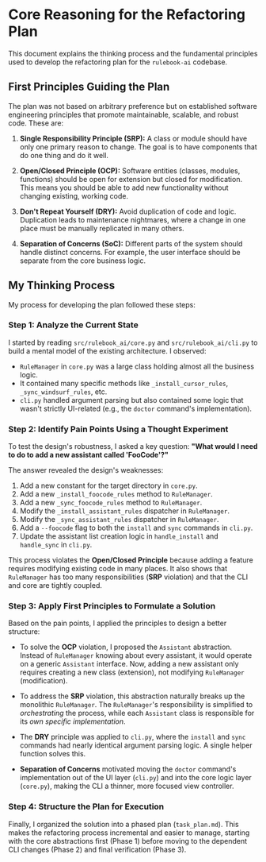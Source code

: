 # Core Reasoning for the Refactoring Plan

This document explains the thinking process and the fundamental principles used to develop the refactoring plan for the `rulebook-ai` codebase.

## First Principles Guiding the Plan

The plan was not based on arbitrary preference but on established software engineering principles that promote maintainable, scalable, and robust code. These are:

1.  **Single Responsibility Principle (SRP):** A class or module should have only one primary reason to change. The goal is to have components that do one thing and do it well.

2.  **Open/Closed Principle (OCP):** Software entities (classes, modules, functions) should be open for extension but closed for modification. This means you should be able to add new functionality without changing existing, working code.

3.  **Don't Repeat Yourself (DRY):** Avoid duplication of code and logic. Duplication leads to maintenance nightmares, where a change in one place must be manually replicated in many others.

4.  **Separation of Concerns (SoC):** Different parts of the system should handle distinct concerns. For example, the user interface should be separate from the core business logic.

## My Thinking Process

My process for developing the plan followed these steps:

### Step 1: Analyze the Current State

I started by reading `src/rulebook_ai/core.py` and `src/rulebook_ai/cli.py` to build a mental model of the existing architecture. I observed:
*   `RuleManager` in `core.py` was a large class holding almost all the business logic.
*   It contained many specific methods like `_install_cursor_rules`, `_sync_windsurf_rules`, etc.
*   `cli.py` handled argument parsing but also contained some logic that wasn't strictly UI-related (e.g., the `doctor` command's implementation).

### Step 2: Identify Pain Points Using a Thought Experiment

To test the design's robustness, I asked a key question: **"What would I need to do to add a new assistant called 'FooCode'?"**

The answer revealed the design's weaknesses:
1.  Add a new constant for the target directory in `core.py`.
2.  Add a new `_install_foocode_rules` method to `RuleManager`.
3.  Add a new `_sync_foocode_rules` method to `RuleManager`.
4.  Modify the `_install_assistant_rules` dispatcher in `RuleManager`.
5.  Modify the `_sync_assistant_rules` dispatcher in `RuleManager`.
6.  Add a `--foocode` flag to both the `install` and `sync` commands in `cli.py`.
7.  Update the assistant list creation logic in `handle_install` and `handle_sync` in `cli.py`.

This process violates the **Open/Closed Principle** because adding a feature requires modifying existing code in many places. It also shows that `RuleManager` has too many responsibilities (**SRP** violation) and that the CLI and core are tightly coupled.

### Step 3: Apply First Principles to Formulate a Solution

Based on the pain points, I applied the principles to design a better structure:

*   To solve the **OCP** violation, I proposed the `Assistant` abstraction. Instead of `RuleManager` knowing about every assistant, it would operate on a generic `Assistant` interface. Now, adding a new assistant only requires creating a new class (extension), not modifying `RuleManager` (modification).

*   To address the **SRP** violation, this abstraction naturally breaks up the monolithic `RuleManager`. The `RuleManager`'s responsibility is simplified to *orchestrating* the process, while each `Assistant` class is responsible for its *own specific implementation*.

*   The **DRY** principle was applied to `cli.py`, where the `install` and `sync` commands had nearly identical argument parsing logic. A single helper function solves this.

*   **Separation of Concerns** motivated moving the `doctor` command's implementation out of the UI layer (`cli.py`) and into the core logic layer (`core.py`), making the CLI a thinner, more focused view controller.

### Step 4: Structure the Plan for Execution

Finally, I organized the solution into a phased plan (`task_plan.md`). This makes the refactoring process incremental and easier to manage, starting with the core abstractions first (Phase 1) before moving to the dependent CLI changes (Phase 2) and final verification (Phase 3).
